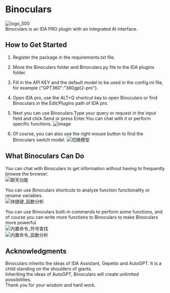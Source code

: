 # Binoculars
![logo_500](https://github.com/user-attachments/assets/ff9fb4a1-82be-4b1d-b755-a3187bd6d610)  
Binoculars is an IDA PRO plugin with an integrated AI interface.  
 

## How to Get Started
1. Register the package in the requirements.txt file.
2. Move the Binoculars folder and Binoculars.py file to the IDA plugins folder.
3. Fill in the API KEY and the default model to be used in the config.ini file, for example {"GPT360":"360gpt2-pro"}.
4. Open IDA pro, use the ALT+Q shortcut key to open Binoculars or find Binoculars in the Edit/Plugins path of IDA pro.
5. Next you can use Binoculars.Type your query or request in the input field and click Send or press Enter.You can chat with it or perform specific functions.
![image](https://github.com/user-attachments/assets/144d3aed-617b-4910-aec6-8d4aa0242eed)

7. Of course, you can also use the right mouse button to find the Binoculars switch model.
![切换模型](https://github.com/user-attachments/assets/19af3747-52d3-4cb3-9d45-8933e9b37026)


## What Binoculars Can Do
You can chat with Binoculars to get information without having to frequently browse the browser.  
![聊天功能](https://github.com/user-attachments/assets/d7d8983f-ddc8-4f94-984b-acef37b393f6)  

You can use Binoculars shortcuts to analyze function functionality or rename variables.  
![快捷键_函数分析](https://github.com/user-attachments/assets/4ac33820-e082-49ca-9073-810eb5896f74)

You can use Binoculars built-in commands to perform some functions, and of course you can write more functions to Binoculars to make Binoculars more powerful.  
![内置命令_符号查找](https://github.com/user-attachments/assets/51dee0fb-8757-4dc3-ae19-b50a9ac21930)  
![内置命令_函数分析](https://github.com/user-attachments/assets/6778650c-dcf7-4f04-8dec-280f79d777ad)  





## Acknowledgments
Binoculars inherits the ideas of IDA Assistant, Gepetto and AutoGPT. It is a child standing on the shoulders of giants.  
Inheriting the ideas of AutoGPT, Binoculars will create unlimited possibilities.  
Thank you for your wisdom and hard work. 











